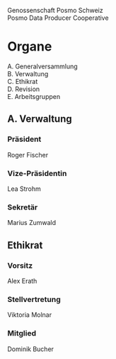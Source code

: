 Genossenschaft Posmo Schweiz                    
Posmo Data Producer Cooperative            

# Organe

A. Generalversammlung          
B. Verwaltung               
C. Ethikrat                
D. Revision                  
E. Arbeitsgruppen               


## A. Verwaltung

### Präsident
Roger Fischer


### Vize-Präsidentin
Lea Strohm


### Sekretär
Marius Zumwald


## Ethikrat

### Vorsitz
Alex Erath


### Stellvertretung
Viktoria Molnar


### Mitglied
Dominik Bucher



